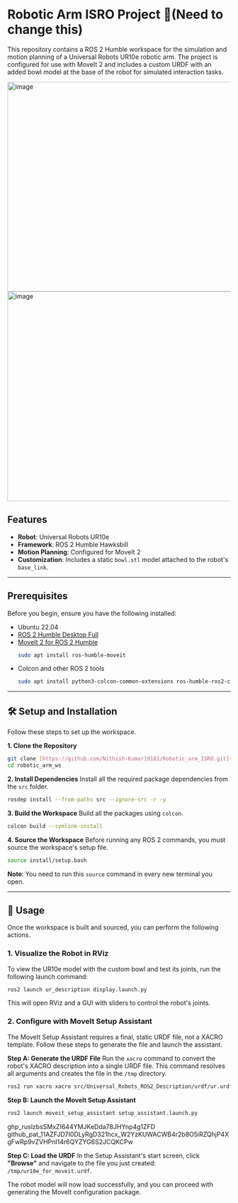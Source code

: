 # Robotic Arm ISRO Project 🦾(Need to change this)

This repository contains a ROS 2 Humble workspace for the simulation and motion planning of a Universal Robots UR10e robotic arm. The project is configured for use with MoveIt 2 and includes a custom URDF with an added bowl model at the base of the robot for simulated interaction tasks.

  <img width="631" height="472" alt="image" src="https://github.com/user-attachments/assets/b96c0ed4-ca2d-4d50-bd8c-5071c016aab5" />

  <img width="631" height="472" alt="image" src="https://github.com/user-attachments/assets/70c2f612-89c2-442b-af8a-3282bb46f6a6" />




## Features
* **Robot**: Universal Robots UR10e
* **Framework**: ROS 2 Humble Hawksbill
* **Motion Planning**: Configured for MoveIt 2
* **Customization**: Includes a static `bowl.stl` model attached to the robot's `base_link`.

---
## Prerequisites
Before you begin, ensure you have the following installed:
* Ubuntu 22.04
* [ROS 2 Humble Desktop Full](https://docs.ros.org/en/humble/Installation/Ubuntu-Install-Debians.html)
* [MoveIt 2 for ROS 2 Humble](https://moveit.ros.org/install-moveit2/binary/)
    ```bash
    sudo apt install ros-humble-moveit
    ```
* Colcon and other ROS 2 tools
    ```bash
    sudo apt install python3-colcon-common-extensions ros-humble-ros2-control ros-humble-ros2-controllers
    ```

---
## 🛠️ Setup and Installation

Follow these steps to set up the workspace.

**1. Clone the Repository**
```bash
git clone [https://github.com/Nithish-Kumar19181/Robotic_arm_ISRO.git](https://github.com/Nithish-Kumar19181/Robotic_arm_ISRO.git) robotic_arm_ws
cd robotic_arm_ws
```

**2. Install Dependencies**
Install all the required package dependencies from the `src` folder.
```bash
rosdep install --from-paths src --ignore-src -r -y
```

**3. Build the Workspace**
Build all the packages using `colcon`.
```bash
colcon build --symlink-install
```

**4. Source the Workspace**
Before running any ROS 2 commands, you must source the workspace's setup file.
```bash
source install/setup.bash
```
**Note**: You need to run this `source` command in every new terminal you open.

---
## 🚀 Usage

Once the workspace is built and sourced, you can perform the following actions.

### **1. Visualize the Robot in RViz**
To view the UR10e model with the custom bowl and test its joints, run the following launch command:
```bash
ros2 launch ur_description display.launch.py
```
This will open RViz and a GUI with sliders to control the robot's joints.

### **2. Configure with MoveIt Setup Assistant**
The MoveIt Setup Assistant requires a final, static URDF file, not a XACRO template. Follow these steps to generate the file and launch the assistant.

**Step A: Generate the URDF File**
Run the `xacro` command to convert the robot's XACRO description into a single URDF file. This command resolves all arguments and creates the file in the `/tmp` directory.
```bash
ros2 run xacro xacro src/Universal_Robots_ROS2_Description/urdf/ur.urdf.xacro ur_type:=ur10e > /tmp/ur10e_for_moveit.urdf
```

**Step B: Launch the MoveIt Setup Assistant**
```bash
ros2 launch moveit_setup_assistant setup_assistant.launch.py
```

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
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

**Step C: Load the URDF**
In the Setup Assistant's start screen, click **"Browse"** and navigate to the file you just created: `/tmp/ur10e_for_moveit.urdf`.

The robot model will now load successfully, and you can proceed with generating the MoveIt configuration package.
